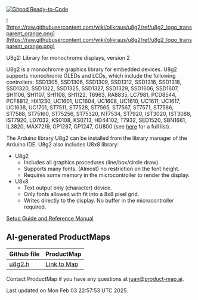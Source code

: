 [![Gitpod Ready-to-Code](https://img.shields.io/badge/Gitpod-Ready--to--Code-blue?logo=gitpod)](https://gitpod.io/#https://github.com/olikraus/u8g2) 

![https://raw.githubusercontent.com/wiki/olikraus/u8g2/ref/u8g2_logo_transparent_orange.png](https://raw.githubusercontent.com/wiki/olikraus/u8g2/ref/u8g2_logo_transparent_orange.png) 


U8g2: Library for monochrome displays, version 2

U8g2 is a monochrome graphics library for embedded devices. 
U8g2 supports monochrome OLEDs and LCDs, which include the following controllers:
SSD1305, SSD1306, SSD1309, SSD1312, SSD1316, SSD1318, SSD1320, SSD1322, 
SSD1325, SSD1327, SSD1329, SSD1606, SSD1607, SH1106, SH1107, SH1108, SH1122, 
T6963, RA8835, LC7981, PCD8544, PCF8812, HX1230, UC1601, UC1604, UC1608, UC1610, 
UC1611, UC1617, UC1638, UC1701, ST7511, ST7528, ST7565, ST7567, ST7571, ST7586, 
ST7588, ST75160, ST75256, ST75320, NT7534, ST7920, IST3020, IST3088, IST7920, 
LD7032, KS0108, KS0713, HD44102, T7932, SED1520, SBN1661, IL3820, MAX7219, 
GP1287, GP1247, GU800
(see [here](https://github.com/olikraus/u8g2/wiki/u8g2setupcpp) for a full list).

The Arduino library U8g2 can be installed from the library manager of the Arduino IDE. U8g2 also includes U8x8 library:
 * U8g2
   * Includes all graphics procedures (line/box/circle draw).
   * Supports many fonts. (Almost) no restriction on the font height.
   * Requires some memory in the microcontroller to render the display.
 * U8x8
   * Text output only (character) device.
   * Only fonts allowed with fit into a 8x8 pixel grid.
   * Writes directly to the display. No buffer in the microcontroller required.


[Setup Guide and Reference Manual](https://github.com/olikraus/u8g2/wiki)
## AI-generated ProductMaps



| Github file | ProductMap |
|-------------|------------|
| [u8g2.h](https://github.com/olikraus/u8g2/blob/master/csrc/u8g2.h) | [Link to Map](https://product-map.ai/app/public?url=https://github.com/olikraus/u8g2/blob/master/csrc/u8g2.h) |

Contact ProductMap if you have any questions at [juan@product-map.ai](juan@product-map.ai).

Last updated on Mon Feb 03 22:57:53 UTC 2025.
